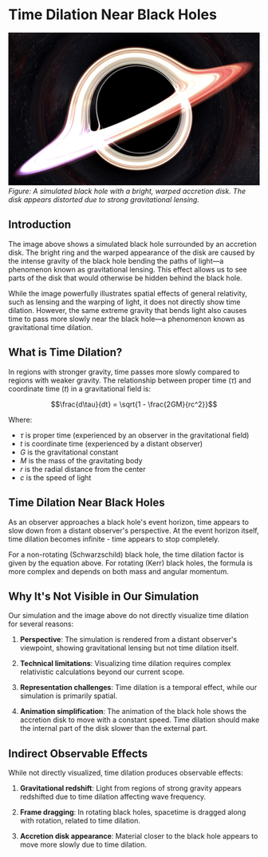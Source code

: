 # Time Dilation Near Black Holes

![Simulated black hole with accretion disk and gravitational lensing](../screenshot.jpg)
*Figure: A simulated black hole with a bright, warped accretion disk. The disk appears distorted due to strong gravitational lensing.*

## Introduction

The image above shows a simulated black hole surrounded by an accretion disk. The bright ring and the warped appearance of the disk are caused by the intense gravity of the black hole bending the paths of light—a phenomenon known as gravitational lensing. This effect allows us to see parts of the disk that would otherwise be hidden behind the black hole.

While the image powerfully illustrates spatial effects of general relativity, such as lensing and the warping of light, it does not directly show time dilation. However, the same extreme gravity that bends light also causes time to pass more slowly near the black hole—a phenomenon known as gravitational time dilation.

## What is Time Dilation?

In regions with stronger gravity, time passes more slowly compared to regions with weaker gravity. The relationship between proper time ($\tau$) and coordinate time ($t$) in a gravitational field is:

$$\frac{d\tau}{dt} = \sqrt{1 - \frac{2GM}{rc^2}}$$

Where:
- $\tau$ is proper time (experienced by an observer in the gravitational field)
- $t$ is coordinate time (experienced by a distant observer)
- $G$ is the gravitational constant
- $M$ is the mass of the gravitating body
- $r$ is the radial distance from the center
- $c$ is the speed of light

## Time Dilation Near Black Holes

As an observer approaches a black hole's event horizon, time appears to slow down from a distant observer's perspective. At the event horizon itself, time dilation becomes infinite - time appears to stop completely.

For a non-rotating (Schwarzschild) black hole, the time dilation factor is given by the equation above. For rotating (Kerr) black holes, the formula is more complex and depends on both mass and angular momentum.

## Why It's Not Visible in Our Simulation

Our simulation and the image above do not directly visualize time dilation for several reasons:

1. **Perspective**: The simulation is rendered from a distant observer's viewpoint, showing gravitational lensing but not time dilation itself.

2. **Technical limitations**: Visualizing time dilation requires complex relativistic calculations beyond our current scope.

3. **Representation challenges**: Time dilation is a temporal effect, while our simulation is primarily spatial.

4. **Animation simplification**:
The animation of the black hole shows the accretion disk to move with a constant speed. Time dilation should make the internal part of the disk slower than the external part.


## Indirect Observable Effects

While not directly visualized, time dilation produces observable effects:

1. **Gravitational redshift**: Light from regions of strong gravity appears redshifted due to time dilation affecting wave frequency.

2. **Frame dragging**: In rotating black holes, spacetime is dragged along with rotation, related to time dilation.

3. **Accretion disk appearance**: Material closer to the black hole appears to move more slowly due to time dilation.


